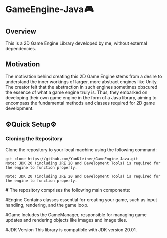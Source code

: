 # GameEngine-Java🎮

## Overview
This is a 2D Game Engine Library developed by me, without external dependencies.

## Motivation
The motivation behind creating this 2D Game Engine stems from a desire to understand the inner workings of larger, more abstract engines like Unity. The creator felt that the abstraction in such engines sometimes obscured the essence of what a game engine truly is. Thus, they embarked on developing their own game engine in the form of a Java library, aiming to encompass the fundamental methods and classes required for 2D game development.

## ⚙️Quick Setup⚙️
### Cloning the Repository
Clone the repository to your local machine using the following command:

```shell
git clone https://github.com/YanKleiner/GameEngine-Java.git
Note: JDK 20 (including JRE 20 and Development Tools) is required for the engine to function properly.
```
```shell
Note: JDK 20 (including JRE 20 and Development Tools) is required for the engine to function properly.
```

#`The repository comprises the following main components:

#Engine
Contains classes essential for creating your game, such as input handling, rendering, and the game loop.

#Game
Includes the GameManager, responsible for managing game updates and rendering objects like images and image tiles.

#JDK Version
This library is compatible with JDK version 20.01.
